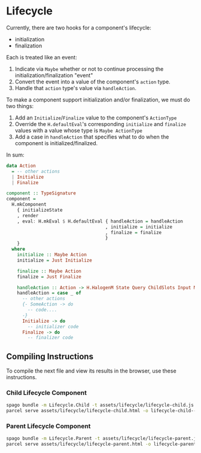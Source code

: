 # Lifecycle

Currently, there are two hooks for a component's lifecycle:
- initialization
- finalization

Each is treated like an event:
1. Indicate via `Maybe` whether or not to continue processing the initialization/finalization "event"
2. Convert the event into a value of the component's `action` type.
3. Handle that `action` type's value via `handleAction`.

To make a component support initialization and/or finalization, we must do two things:
1. Add an `Initialize`/`Finalize` value to the component's `ActionType`
2. Override the `H.defaultEval`'s corresponding `initialize` and `finalize` values with a value whose type is `Maybe ActionType`
3. Add a case in `handleAction` that specifies what to do when the component is initialized/finalized.

In sum:
```purescript
data Action
  = -- other actions
  | Initialize
  | Finalize

component :: TypeSignature
component =
  H.mkComponent
    { initializeState
    , render
    , eval: H.mkEval $ H.defaultEval { handleAction = handleAction
                                     , initialize = initialize
                                     , finalize = finalize
                                     }
    }
  where
    initialize :: Maybe Action
    initialize = Just Initialize

    finalize :: Maybe Action
    finalize = Just Finalize

    handleAction :: Action -> H.HalogenM State Query ChildSlots Input Message Monad Unit
    handleAction = case _ of
      -- other actions
      {- SomeAction -> do
        -- code....
      -}
      Initialize -> do
        -- initializer code
      Finalize -> do
        -- finalizer code
```

## Compiling Instructions

To compile the next file and view its results in the browser, use these instructions.

### Child Lifecycle Component

```bash
spago bundle -m Lifecycle.Child -t assets/lifecycle/lifecycle-child.js
parcel serve assets/lifecycle/lifecycle-child.html -o lifecycle-child--parcelified.html --open
```

### Parent Lifecycle Component

```bash
spago bundle -m Lifecycle.Parent -t assets/lifecycle/lifecycle-parent.js
parcel serve assets/lifecycle/lifecycle-parent.html -o lifecycle-parent--parcelified.html --open
```
